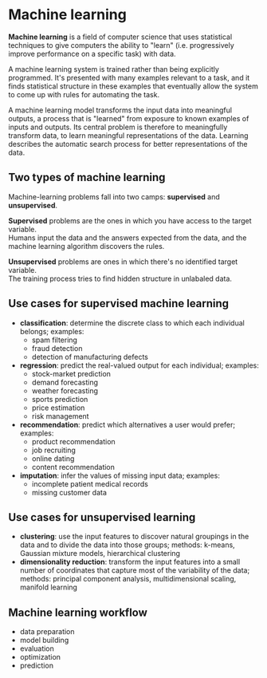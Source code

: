 # Machine learning

**Machine learning** is a field of computer science that uses statistical techniques to give computers the ability to "learn" (i.e. progressively improve performance on a specific task) with data.

A machine learning system is trained rather than being explicitly programmed.
It's presented with many examples relevant to a task, and it finds statistical structure in these examples
that eventually allow the system to come up with rules for automating the task.

A machine learning model transforms the input data into meaningful outputs, a process that is "learned" from exposure to known examples of inputs and outputs. Its central problem is therefore to meaningfully transform data, to learn meaningful representations of the data. Learning describes the automatic search process for better representations of the data.

## Two types of machine learning

Machine-learning problems fall into two camps: **supervised** and **unsupervised**.

**Supervised** problems are the ones in which you have access to the target variable.  
Humans input the data and the answers expected from the data, and the machine learning algorithm discovers the rules.

**Unsupervised** problems are ones in which there's no identified target variable.  
The training process tries to find hidden structure in unlabaled data.

## Use cases for supervised machine learning

* **classification**: determine the discrete class to which each individual belongs; examples:
    * spam filtering
    * fraud detection
    * detection of manufacturing defects
* **regression**: predict the real-valued output for each individual; examples: 
    * stock-market prediction
    * demand forecasting
    * weather forecasting
    * sports prediction
    * price estimation
    * risk management
* **recommendation**: predict which alternatives a user would prefer; examples: 
    * product recommendation
    * job recruiting
    * online dating
    * content recommendation
* **imputation**: infer the values of missing input data; examples: 
    * incomplete patient medical records
    * missing customer data

## Use cases for unsupervised learning

* **clustering**: use the input features to discover natural groupings in the data and to divide the data into those groups; methods: k-means, Gaussian mixture models, hierarchical clustering
* **dimensionality reduction**: transform the input features into a small number of coordinates that capture most of the variability of the data; methods: principal component analysis, multidimensional scaling, manifold learning

## Machine learning workflow

* data preparation
* model building
* evaluation
* optimization
* prediction
